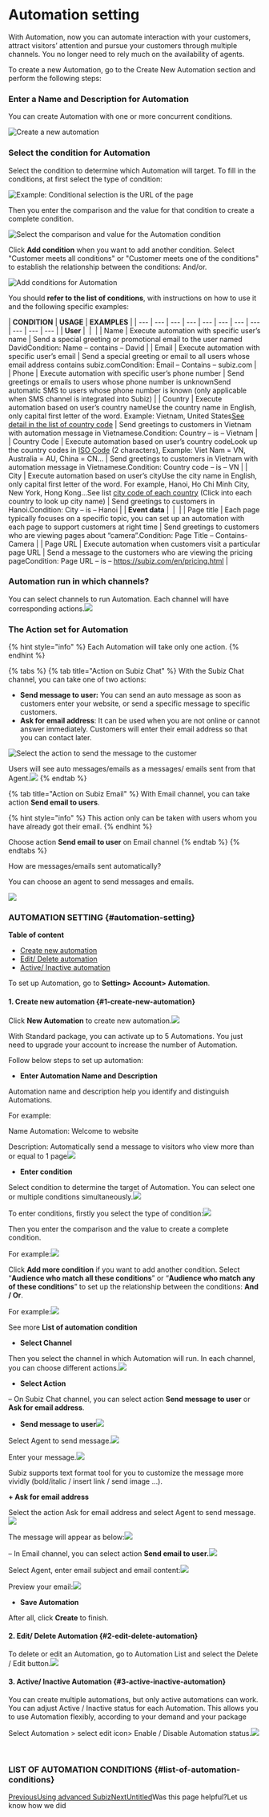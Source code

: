 # Automation setting

With Automation, now you can automate interaction with your customers, attract visitors’ attention and pursue your customers through multiple channels. You no longer need to rely much on the availability of agents.

To create a new Automation, go to the Create New Automation section and perform the following steps:

### Enter a Name and Description for Automation

You can create Automation with one or more concurrent conditions.

![Create a new automation](../../.gitbook/assets/1%20%282%29.png)

### Select the condition for Automation

Select the condition to determine which Automation will target. To fill in the conditions, at first select the type of condition:

![Example: Conditional selection is the URL of the page](../../.gitbook/assets/dk-automation.png)

Then you enter the comparison and the value for that condition to create a complete condition.

![Select the comparison and value for the Automation condition](../../.gitbook/assets/dk-automation1.png)

Click **Add condition** when you want to add another condition. Select "Customer meets all conditions" or "Customer meets one of the conditions" to establish the relationship between the conditions: And/or.

![Add conditions for Automation](../../.gitbook/assets/them-dk-automation.png)

You should **refer to the list of conditions**, with instructions on how to use it and the following specific examples:

| **CONDITION** | **USAGE** | **EXAMPLES** |
| --- | --- | --- | --- | --- | --- | --- | --- | --- | --- | --- |
| **User** | ​ | ​ |
| Name | Execute automation with specific user’s name | Send a special greeting or promotional email to the user named DavidCondition: Name – contains – David |
| Email | Execute automation with specific user’s email | Send a special greeting or email to all users whose email address contains subiz.comCondition: Email – Contains – subiz.com |
| Phone | Execute automation with specific user’s phone number | Send greetings or emails to users whose phone number is unknownSend automatic SMS to users whose phone number is known \(only applicable when SMS channel is integrated into Subiz\) |
| Country | Execute automation based on user’s country nameUse the country name in English, only capital first letter of the word. Example: Vietnam, United States[See detail in the list of country code](https://countrycode.org/)​ | Send greetings to customers in Vietnam with automation message in Vietnamese.Condition: Country – is – Vietnam |
| Country Code | Execute automation based on user’s country codeLook up the country codes in [ISO Code](https://en.wikipedia.org/wiki/ISO_3166-2) \(2 characters\), Example: Viet Nam = VN, Australia = AU, China = CN… | Send greetings to customers in Vietnam with automation message in Vietnamese.Condition: Country code – is – VN |
| City | Execute automation based on user’s cityUse the city name in English, only capital first letter of the word. For example, Hanoi, Ho Chi Minh City, New York, Hong Kong…See list [city code of each country](https://countrycode.org/) \(Click into each country to look up city name\) | Send greetings to customers in Hanoi.Condition: City – is – Hanoi |
| **Event data** | ​ | ​ |
| Page title | Each page typically focuses on a specific topic, you can set up an automation with each page to support customers at right time | Send greetings to customers who are viewing pages about “camera”.Condition: Page Title – Contains-Camera |
| Page URL | Execute automation when customers visit a particular page URL | Send a message to the customers who are viewing the pricing pageCondition: Page URL – is – https://subiz.com/en/pricing.html |

### Automation run in which channels?

You can select channels to run Automation. Each channel will have corresponding actions.![](https://docv4.subiz.com/wp-content/uploads/2018/03/Ch%E1%BB%8Dn-k%C3%AAnh.png)

### The Action set for Automation

{% hint style="info" %}
Each Automation will take only one action.
{% endhint %}

{% tabs %}
{% tab title="Action on Subiz Chat" %}
With the Subiz Chat channel, you can take one of two actions:

* **Send message to user:** You can send an auto message as soon as customers enter your website, or send a specific message to specific customers.
* **Ask for email address**: It can be used when you are not online or cannot answer immediately. Customers will enter their email address so that you can contact later.

![Select the action to send the message to the customer](https://docv4.subiz.com/wp-content/uploads/2018/03/action-Subiz-chat.png)

Users will see auto messages/emails as a messages/ emails sent from that Agent.![](https://docv4.subiz.com/wp-content/uploads/2018/03/Content.png)
{% endtab %}

{% tab title="Action on Subiz Email" %}
With Email channel, you can take action **Send email to users**. 

{% hint style="info" %}
This action only can be taken with users whom you have already got their email.
{% endhint %}

Choose action **Send email to user** on Email channel
{% endtab %}
{% endtabs %}



How are messages/emails sent automatically?

You can choose an agent to send messages and emails.

![](https://docv4.subiz.com/wp-content/uploads/2018/03/agent.png)



### AUTOMATION SETTING {#automation-setting}

**Table of content**

* ​[Create new automation](https://docv4.subiz.com/automation-setting/#newautomation)​
* ​[Edit/ Delete automation](https://docv4.subiz.com/automation-setting/#editautomation)​
* ​[Active/ Inactive automation](https://docv4.subiz.com/automation-setting/#activeautomation)​

To set up Automation, go to **Setting&gt; Account&gt; Automation**.

#### 1. Create new automation {#1-create-new-automation}

Click **New Automation** to create new automation.![](https://docv4.subiz.com/wp-content/uploads/2018/03/new-automation.png)

With Standard package, you can activate up to 5 Automations. You just need to upgrade your account to increase the number of Automation.

Follow below steps to set up automation:

* **Enter Automation Name and Description**

Automation name and description help you identify and distinguish Automations.

For example:

Name Automation: Welcome to website

Description: Automatically send a message to visitors who view more than or equal to 1 page![](https://docv4.subiz.com/wp-content/uploads/2018/03/name-automation.png)

* **Enter condition**

Select condition to determine the target of Automation. You can select one or multiple conditions simultaneously.![](https://docv4.subiz.com/wp-content/uploads/2018/03/condition-1.png)

To enter conditions, firstly you select the type of condition:![](https://docv4.subiz.com/wp-content/uploads/2018/03/select-condition.png)

Then you enter the comparison and the value to create a complete condition.

For example:![](https://docv4.subiz.com/wp-content/uploads/2018/03/select-condition-2.png)

Click **Add more condition** if you want to add another condition. Select “**Audience who match all these conditions**” or “**Audience who match any of these conditions**” to set up the relationship between the conditions: **And / Or**.

For example:![](https://docv4.subiz.com/wp-content/uploads/2018/03/select-condition-3.png)

See more **List of automation condition**

* **Select Channel**

Then you select the channel in which Automation will run. In each channel, you can choose different actions.![](https://docv4.subiz.com/wp-content/uploads/2018/03/Ch%E1%BB%8Dn-k%C3%AAnh.png)

* **Select Action**

– On Subiz Chat channel, you can select action **Send message to user** or **Ask for email address**.

+ **Send message to user**![](https://docv4.subiz.com/wp-content/uploads/2018/03/send-message.png)

Select Agent to send message.![](https://docv4.subiz.com/wp-content/uploads/2018/03/agent.png)

Enter your message.![](https://docv4.subiz.com/wp-content/uploads/2018/03/Message.png)

Subiz supports text format tool for you to customize the message more vividly \(bold/italic / insert link / send image …\).

**+ Ask for email address**

Select the action Ask for email address and select Agent to send message.![](https://docv4.subiz.com/wp-content/uploads/2018/03/ask-info.png)

The message will appear as below:![](https://docv4.subiz.com/wp-content/uploads/2018/03/form-h%E1%BB%8Fi-th%C3%B4ng-tin.png)

– In Email channel, you can select action **Send email to user.**![](https://docv4.subiz.com/wp-content/uploads/2018/03/G%E1%BB%ADi-email.png)

Select Agent, enter email subject and email content:![](https://docv4.subiz.com/wp-content/uploads/2018/03/Nh%E1%BA%ADp-email-1.png)

Preview your email:![](https://docv4.subiz.com/wp-content/uploads/2018/03/Xem-tr%C6%B0%E1%BB%9Bc-email.png)

* **Save Automation**

After all, click **Create** to finish.

#### 2. Edit/ Delete Automation {#2-edit-delete-automation}

To delete or edit an Automation, go to Automation List and select the Delete / Edit button.![](https://docv4.subiz.com/wp-content/uploads/2018/03/edit-and-delete.png)

#### 3. Active/ Inactive Automation {#3-active-inactive-automation}

You can create multiple automations, but only active automations can work. You can adjust Active / Inactive status for each Automation. This allows you to use Automation flexibly, according to your demand and your package

Select Automation &gt; select edit icon&gt; Enable / Disable Automation status.![](https://docv4.subiz.com/wp-content/uploads/2018/03/status-1.png)

​

### LIST OF AUTOMATION CONDITIONS {#list-of-automation-conditions}



[PreviousUsing advanced Subiz](https://subiz.gitbook.io/subiz-document-english/optimise-the-use-of-subiz)[NextUntitled](https://subiz.gitbook.io/subiz-document-english/optimise-the-use-of-subiz/how-to-enhance-interactions/untitled)Was this page helpful?Let us know how we did[  
](https://subiz.gitbook.io/subiz-document-english/~/edit/primary/optimise-the-use-of-subiz/how-to-enhance-interactions)

